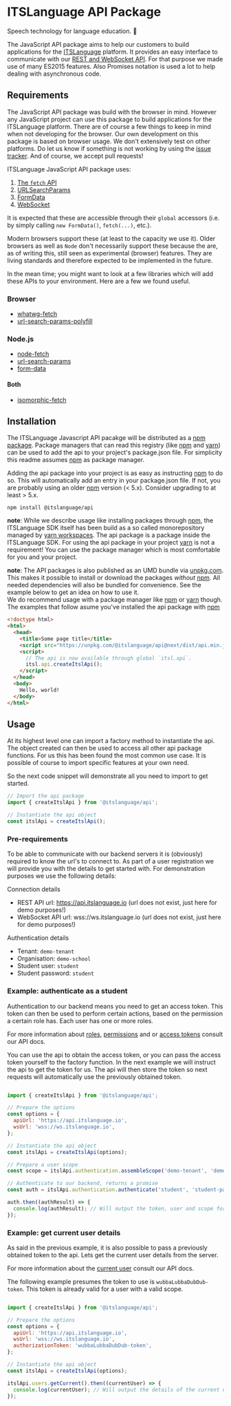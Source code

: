 # ITSLanguage API Package

Speech technology for language education. 📣

The JavaScript API package aims to help our customers to build applications for the [ITSLanguage]
platform. It provides an easy interface to communicate with our [REST and WebSocket API]. For that
purpose we made use of many ES2015 features. Also Promises notation is used a lot to help dealing
with asynchronous code.

## Requirements

The JavaScript API package was build with the browser in mind. However any JavaScript project can
use this package to build applications for the ITSLanguage platform. There are of course a few
things to keep in mind when not developing for the browser. Our own development on this package is
based on browser usage. We don't extensively test on other platforms. Do let us know if something is
not working by using the [issue tracker]. And of course, we accept pull requests!

ITSLanguage JavaScript API package uses:

1. [The `fetch` API][MDN fetch]
1. [URLSearchParams][MDN URLSearchParams]
1. [FormData][MDN FormData]
1. [WebSocket][MDN WebSocket]

It is expected that these are accessible through their `global` accessors (i.e. by simply calling
`new FormData()`, `fetch(...)`, etc.).

Modern browsers support these (at least to the capacity we use it). Older browsers as well as `Node`
don't necessarily support these because the are, as of writing this, still seen as experimental 
(browser) features. They are living standards and therefore expected to be implemented in the 
future.

In the mean time; you might want to look at a few libraries which will add these APIs to your
environment. Here are a few we found useful.

### Browser

- [whatwg-fetch][NPM whatwg-fetch]
- [url-search-params-polyfill][NPM url-search-params-polyfill]

### Node.js

- [node-fetch][NPM node-fetch]
- [url-search-params][NPM url-search-params]
- [form-data][NPM form-data]

#### Both

- [isomorphic-fetch][NPM isomorphic-fetch]

## Installation

The ITSLanguage Javascript API pacakge will be distributed as a [npm package]. Package managers that
can read this registry (like [npm] and [yarn]) can be used to add the api to your project's
package.json file. For simplicity this readme assumes [npm] as package manager.
 
Adding the api package into your project is as easy as instructing [npm] to do so. This will
automatically add an entry in your package.json file. If not, you are probably using an older [npm]
version (< 5.x). Consider upgrading to at least > 5.x. 

```shell
npm install @itslanguage/api
```

**note**: While we describe usage like installing packages through [npm], the ITSLanguage SDK itself
has been build as a so called monorepository managed by [yarn workspaces]. The api package is a
package inside the ITSLanguage SDK. For using the api package in your project [yarn] is not a
requirement! You can use the package manager which is most comfortable for you and your project.

**note**: The API packages is also published as an UMD bundle via [unpkg.com]. This makes it
possible to install or download the packages _without_ [npm]. All needed dependencies will also be
bundled for convenience. See the example below to get an idea on how to use it.  
We do recommend usage with a package manager like [npm] or [yarn] though. The examples that follow
asume you've installed the api package with [npm]

```html
<!doctype html>
<html>
  <head>
    <title>Some page title</title>
    <script src="https://unpkg.com/@itslanguage/api@next/dist/api.min.js"></script>
    <script>
      // The api is now available through global `itsl.api`.
      itsl.api.createItslApi();
    </script>
  </head>
  <body>
    Hello, world!
  </body>
</html>

```

## Usage

At its highest level one can import a factory method to instantiate the api. The object created can
then be used to access all other api package functions. For us this has been found the most common
use case. It is possible of course to import specific features at your own need.

So the next code snippet will demonstrate all you need to import to get started.

```js
// Import the api package
import { createItslApi } from '@itslanguage/api';

// Instantiate the api object
const itslApi = createItslApi();
```

### Pre-requirements

To be able to communicate with our backend servers it is (obviously) required to know the url's to
connect to. As part of a user registration we will provide you with the details to get started with.
For demonstration purposes we use the following details:

Connection details
- REST API url: https://api.itslanguage.io (url does not exist, just here for demo purposes!)
- WebSocket API url: wss://ws.itslanguage.io (url does not exist, just here for demo purposes!)

Authentication details
- Tenant: `demo-tenant`
- Organisation: `demo-school`
- Student user: `student`
- Student password: `student`

### Example: authenticate as a student

Authentication to our backend means you need to get an access token. This token can then be used to
perform certain actions, based on the permission a certain role has. Each user has one or more
roles.

For more information about [roles], [permissions] and or [access tokens] consult our API docs.

You can use the api to obtain the access token, or you can pass the access token yourself to the
factory function. In the next example we will instruct the api to get the token for us. The api will
then store the token so next requests will automatically use the previously obtained token. 

```js

import { createItslApi } from '@itslanguage/api';

// Prepare the options
const options = {
  apiUrl: 'https://api.itslanguage.io',
  wsUrl: 'wss://ws.itslanguage.io',
};

// Instantiate the api object
const itslApi = createItslApi(options);

// Prepare a user scope
const scope = itslApi.authentication.assembleScope('demo-tenant', 'demo-school', 'student');

// Authenticate to our backend, returns a promise
const auth = itslApi.authentication.authenticate('student', 'student-password', scope);

auth.then((authResult) => {
  console.log(authResult); // Will output the token, user and scope for the user obtained.
});

```

### Example: get current user details

As said in the previous example, it is also possible to pass a previously obtained token to the api.
Lets get the current user details from the server.

For more information about the [current user] consult our API docs. 

The following example presumes the token to use is `wubbaLubbaDubDub-token`. This token is already
valid for a user with a valid scope. 

```js

import { createItslApi } from '@itslanguage/api';

// Prepare the options
const options = {
  apiUrl: 'https://api.itslanguage.io',
  wsUrl: 'wss://ws.itslanguage.io',
  authorizationToken: 'wubbaLubbaDubDub-token',
};

// Instantiate the api object
const itslApi = createItslApi(options);

itslApi.users.getCurrent().then((currentUser) => {
  console.log(currentUser); // Will output the details of the current user.
});

```

[ITSLanguage]: https://www.itslanguage.nl
[REST and WebSocket API]: https://itslanguage.github.io/itslanguage-docs
[issue tracker]: https://github.com/itslanguage/itslanguage-js/issues
[unpkg.com]: https://unpkg.com
[npm]: https://www.npmjs.com/get-npm
[yarn]: https://yarnpkg.com
[yarn workspaces]: https://yarnpkg.com/blog/2017/08/02/introducing-workspaces
[npm package]: https://npmjs.org/package/@itslanguage/api
[MDN fetch]: https://developer.mozilla.org/en/docs/Web/API/Fetch_API
[MDN URLSearchParams]: https://developer.mozilla.org/en-US/docs/Web/API/URLSearchParams
[MDN FormData]: https://developer.mozilla.org/en-US/docs/Web/API/FormData
[MDN WebSocket]: https://developer.mozilla.org/en-US/docs/Web/API/WebSocket
[NPM isomorphic-fetch]: https://www.npmjs.com/package/isomorphic-fetch
[NPM form-data]: https://www.npmjs.com/package/form-data
[NPM node-fetch]: https://www.npmjs.com/package/node-fetch
[NPM url-search-params]: https://www.npmjs.com/package/url-search-params
[NPM whatwg-fetch]: https://www.npmjs.com/package/whatwg-fetch
[NPM url-search-params-polyfill]: https://www.npmjs.com/package/url-search-params-polyfill
[roles]: https://itslanguage.github.io/itslanguage-docs/api/roles/index.html
[permissions]: https://itslanguage.github.io/itslanguage-docs/api/permissions/index.html
[access tokens]: https://itslanguage.github.io/itslanguage-docs/api/oauth2/index.html
[current user]: https://itslanguage.github.io/itslanguage-docs/api/users/index.html#get-current-user
